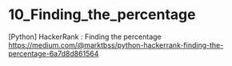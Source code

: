 # 10_Finding_the_percentage
[Python] HackerRank : Finding the percentage
https://medium.com/@marktbss/python-hackerrank-finding-the-percentage-6a7d8d861564
